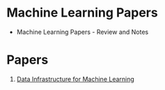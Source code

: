 # Machine Learning Papers
 - Machine Learning Papers - Review and Notes
 
 # Papers
 1. [Data Infrastructure for Machine Learning](https://drive.google.com/open?id=1Po9EbXCfsgKiQK8orP-W_c27kqr6IHi-)
